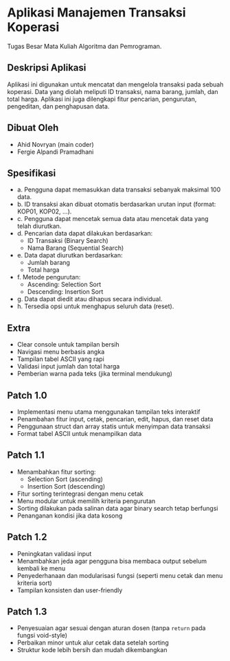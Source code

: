 
# Aplikasi Manajemen Transaksi Koperasi
Tugas Besar Mata Kuliah Algoritma dan Pemrograman.

## Deskripsi Aplikasi

Aplikasi ini digunakan untuk mencatat dan mengelola transaksi pada sebuah koperasi. Data yang diolah meliputi ID transaksi, nama barang, jumlah, dan total harga. Aplikasi ini juga dilengkapi fitur pencarian, pengurutan, pengeditan, dan penghapusan data.

## Dibuat Oleh

- Ahid Novryan (main coder)
- Fergie Alpandi Pramadhani

## Spesifikasi

- a. Pengguna dapat memasukkan data transaksi sebanyak maksimal 100 data.
- b. ID transaksi akan dibuat otomatis berdasarkan urutan input (format: KOP01, KOP02, ...).
- c. Pengguna dapat mencetak semua data atau mencetak data yang telah diurutkan.
- d. Pencarian data dapat dilakukan berdasarkan:
  - ID Transaksi (Binary Search)
  - Nama Barang (Sequential Search)
- e. Data dapat diurutkan berdasarkan:
  - Jumlah barang
  - Total harga
- f. Metode pengurutan:
  - Ascending: Selection Sort
  - Descending: Insertion Sort
- g. Data dapat diedit atau dihapus secara individual.
- h. Tersedia opsi untuk menghapus seluruh data (reset).

## Extra

- Clear console untuk tampilan bersih
- Navigasi menu berbasis angka
- Tampilan tabel ASCII yang rapi
- Validasi input jumlah dan total harga
- Pemberian warna pada teks (jika terminal mendukung)

## Patch 1.0

- Implementasi menu utama menggunakan tampilan teks interaktif
- Penambahan fitur input, cetak, pencarian, edit, hapus, dan reset data
- Penggunaan struct dan array statis untuk menyimpan data transaksi
- Format tabel ASCII untuk menampilkan data

## Patch 1.1

- Menambahkan fitur sorting:
  - Selection Sort (ascending)
  - Insertion Sort (descending)
- Fitur sorting terintegrasi dengan menu cetak
- Menu modular untuk memilih kriteria pengurutan
- Sorting dilakukan pada salinan data agar binary search tetap berfungsi
- Penanganan kondisi jika data kosong

## Patch 1.2

- Peningkatan validasi input
- Menambahkan jeda agar pengguna bisa membaca output sebelum kembali ke menu
- Penyederhanaan dan modularisasi fungsi (seperti menu cetak dan menu kriteria sort)
- Tampilan konsisten dan user-friendly

## Patch 1.3

- Penyesuaian agar sesuai dengan aturan dosen (tanpa `return` pada fungsi void-style)
- Perbaikan minor untuk alur cetak data setelah sorting
- Struktur kode lebih bersih dan mudah dikembangkan
